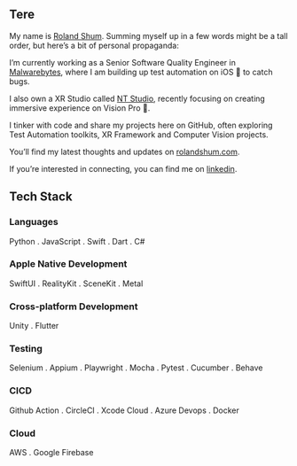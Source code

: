 ## Tere

My name is [Roland Shum](https://www.linkedin.com/in/rolandshum/). Summing myself up in a few words might be a tall order, but here’s a bit of personal propaganda:

I’m currently working as a Senior Software Quality Engineer in [Malwarebytes](https://www.malwarebytes.com/), where I am building up test automation on iOS  to catch bugs.

I also own a XR Studio called [NT Studio](https://nt-studio.eu/), recently focusing on creating immersive experience on Vision Pro .

I tinker with code and share my projects here on GitHub, often exploring Test Automation toolkits, XR Framework and Computer Vision projects.

You’ll find my latest thoughts and updates on [rolandshum.com](https://rolandshum.com).

If you’re interested in connecting, you can find me on [linkedin](https://www.linkedin.com/in/rolandshum/).

## Tech Stack

### Languages
Python . JavaScript . Swift . Dart . C#

### Apple Native Development
SwiftUI . RealityKit . SceneKit . Metal

### Cross-platform Development
Unity . Flutter

### Testing
Selenium . Appium . Playwright . Mocha . Pytest . Cucumber . Behave

### CICD
Github Action . CircleCI . Xcode Cloud . Azure Devops . Docker

### Cloud
AWS . Google Firebase
